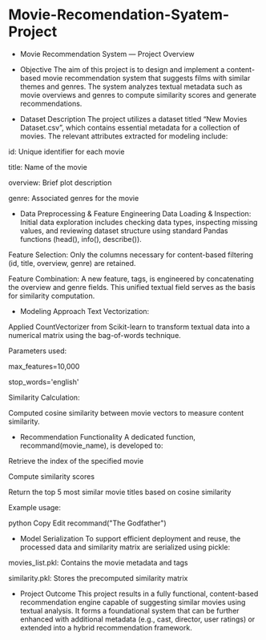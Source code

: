 # Movie-Recomendation-Syatem-Project
* Movie Recommendation System — Project Overview
- Objective
The aim of this project is to design and implement a content-based movie recommendation system that suggests films with similar themes and genres. The system analyzes textual metadata such as movie overviews and genres to compute similarity scores and generate recommendations.

- Dataset Description
The project utilizes a dataset titled “New Movies Dataset.csv”, which contains essential metadata for a collection of movies. The relevant attributes extracted for modeling include:

id: Unique identifier for each movie

title: Name of the movie

overview: Brief plot description

genre: Associated genres for the movie

- Data Preprocessing & Feature Engineering
Data Loading & Inspection: Initial data exploration includes checking data types, inspecting missing values, and reviewing dataset structure using standard Pandas functions (head(), info(), describe()).

Feature Selection: Only the columns necessary for content-based filtering (id, title, overview, genre) are retained.

Feature Combination: A new feature, tags, is engineered by concatenating the overview and genre fields. This unified textual field serves as the basis for similarity computation.

- Modeling Approach
Text Vectorization:

Applied CountVectorizer from Scikit-learn to transform textual data into a numerical matrix using the bag-of-words technique.

Parameters used:

max_features=10,000

stop_words='english'

Similarity Calculation:

Computed cosine similarity between movie vectors to measure content similarity.

- Recommendation Functionality
A dedicated function, recommand(movie_name), is developed to:

Retrieve the index of the specified movie

Compute similarity scores

Return the top 5 most similar movie titles based on cosine similarity

Example usage:

python
Copy
Edit
recommand("The Godfather")
- Model Serialization
To support efficient deployment and reuse, the processed data and similarity matrix are serialized using pickle:

movies_list.pkl: Contains the movie metadata and tags

similarity.pkl: Stores the precomputed similarity matrix

- Project Outcome
This project results in a fully functional, content-based recommendation engine capable of suggesting similar movies using textual analysis. It forms a foundational system that can be further enhanced with additional metadata (e.g., cast, director, user ratings) or extended into a hybrid recommendation framework.









